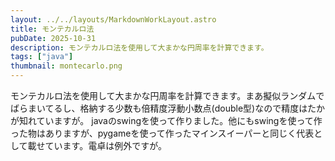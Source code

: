 ```yaml
---
layout: ../../layouts/MarkdownWorkLayout.astro
title: モンテカルロ法
pubDate: 2025-10-31
description: モンテカルロ法を使用して大まかな円周率を計算できます。
tags: ["java"]
thumbnail: montecarlo.png
---
```


モンテカルロ法を使用して大まかな円周率を計算できます。まあ擬似ランダムでばらまいてるし、格納する少数も倍精度浮動小数点(double型)なので精度はたかが知れていますが。
javaのswingを使って作りました。他にもswingを使って作った物はありますが、pygameを使って作ったマインスイーパーと同じく代表として載せています。電卓は例外ですが。